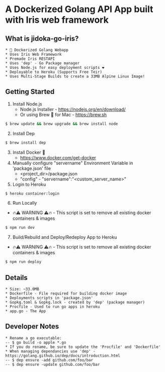 # A Dockerized Golang API App built with Iris web framework

## What is jidoka-go-iris?
    * 🐳 Dockerized Golang Webapp
    * Uses Iris Web Framework
    * Premade Iris RESTAPI
    * Uses 'dep' - Go Package manager
    * Uses Node.js for easy deployment scripts ❤️
    * Deployable to Heroku (Supports Free Teir)
    * Uses Multi-Stage Builds to create a 33MB Alpine Linux Image!

## Getting Started

1. Install Node.js
    * Node.js Installer - https://nodejs.org/en/download/
    * Or using Brew 🍺 for Mac - https://brew.sh
```bash
$ brew update && brew upgrade && brew install node
```
2. Install Dep
```bash
$ brew install dep
```
3. Install Docker 🐳
    * https://www.docker.com/get-docker
4. Manually configure "servername" Environment Variable in 'package.json' file
    * <project_dir>/package.json
    * "config" - "servername":"<custom_server_name>"
5. Login to Heroku
```bash
$ heroku container:login
```
6. Run Locally
* 🔥⚠️ WARNING ⚠️🔥 - This script is set to remove all existing docker containers & images
```bash
$ npm run dev
```
7. Build/Rebuild and Deploy/Redeploy App to Heroku
* 🔥⚠️ WARNING ⚠️🔥 - This script is set to remove all existing docker containers & images
```bash
$ npm run deploy
```

## Details
    * Size: ~33.0MB
    * Dockerfile - File required for building docker image
    * Deployments scripts in 'package.json'
    * Gopkg.toml & Gopkg.lock - created by 'dep' (package manager)
    * Procfile - Used to run go apps in heroku
    * app.go - The App

## Developer Notes
    * Rename a go executable:
    -- $ go build -o apple *.go
    * If you do rename, be sure to update the 'Procfile' and 'Dockerfile'
    * When managing dependancies use 'dep' - https://golang.github.io/dep/docs/introduction.html
    -- $ dep ensure -add github.com/foo/bar
    -- $ dep ensure -update github.com/foo/bar


